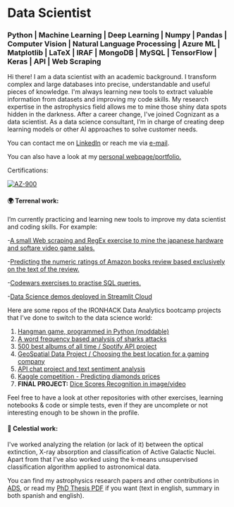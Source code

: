 # Data Scientist
### Python | Machine Learning | Deep Learning | Numpy | Pandas | Computer Vision | Natural Language Processing | Azure ML | Matplotlib | LaTeX | IRAF | MongoDB | MySQL | TensorFlow | Keras | API | Web Scraping


Hi there! I am a data scientist with an academic background. I transform complex and large databases into precise, understandable and useful pieces of knowledge. I'm always learning new tools to extract valuable information from datasets and improving my code skills. My research expertise in the astrophysics field allows me to mine those shiny data spots hidden in the darkness. After a career change, I've joined Cognizant as a data scientist. As a data science consultant, I’m in charge of creating deep learning models or other AI approaches to solve customer needs.

You can contact me on [LinkedIn](https://www.linkedin.com/in/ordovaspascual/) or reach me via [e-mail](mailto:ordovaspascual@gmail.com). 

You can also have a look at my [personal webpage/portfolio.](https://ordovas.github.io/)

Certifications:


[![AZ-900](https://virtualizadesdezero.com/wp-content/uploads/2020/10/azure-fundamentals-300x300.png)](https://www.credly.com/badges/525826f3-bad4-42b2-a243-043689d96d7d/linked_in)

#### :earth_africa: Terrenal work:

I’m currently practicing and learning new tools to improve my data scientist and coding skills. For example:

-[A small Web scraping and RegEx exercise to mine the japanese hardware and softare video game sales.](https://github.com/ordovas/vg_jp_sales)

-[Predicting the numeric ratings of Amazon books review based exclusively on the text of the review.](https://github.com/ordovas/amazon_books_reviews)

-[Codewars exercises to practise SQL queries.](https://github.com/ordovas/SQLnotes)

-[Data Science demos deployed in Streamlit Cloud](https://share.streamlit.io/ordovas/private_streamlit_apps/main/app.py)

Here are some repos of the IRONHACK Data Analytics bootcamp projects that I've done to switch to the data science world:

1. [Hangman game, programmed in Python (moddable)](https://github.com/ordovas/mini-project)
2. [A word frequency based analysis of sharks attacks](https://github.com/ordovas/pandas-project)
3. [500 best albums of all time / Spotify API project](https://github.com/ordovas/pipelines-project)
4. [GeoSpatial Data Project / Choosing the best location for a gaming company](https://github.com/ordovas/geospatial-data-project)
5. [API chat project and text sentiment analysis](https://github.com/ordovas/chat-api.git)
6. [Kaggle competition - Predicting diamonds prices](https://github.com/ordovas/kaggle-diamonds)
7. **FINAL PROJECT:** [Dice Scores Recognition in image/video](https://github.com/ordovas/dice-scores-recognition)



Feel free to have a look at other repositories with other exercises, learning notebooks & code or simple tests, even if they are uncomplete or not interesting enough to be shown in the profile.

#### :milky_way: Celestial work:

I've worked analyzing the relation (or lack of it) between the optical extinction, X-ray absorption and classification of Active Galactic Nuclei. Apart from that I've also worked using the k-means unsupervised classification algorithm applied to astronomical data. 


You can find my astrophysics research papers and other contributions in [ADS](https://ui.adsabs.harvard.edu/search/q=orcid%3A0000-0002-1993-0334&sort=date%20desc%2C%20bibcode%20desc&p_=0), or read my [PhD Thesis PDF](https://repositorio.unican.es/xmlui/bitstream/handle/10902/18024/Tesis%20IOP.pdf?sequence=1&isAllowed=y) if you want (text in english, summary in both spanish and english). 


<!--
**nachordo/nachordo** is a ✨ _special_ ✨ repository because its `README.md` (this file) appears on your GitHub profile.

Here are some ideas to get you started:

- 🔭 I’m currently working on ...
- 🌱 I’m currently learning ...
- 👯 I’m looking to collaborate on ...
- 🤔 I’m looking for help with ...
- 💬 Ask me about ...
- 📫 How to reach me: ...
- 😄 Pronouns: ...
- ⚡ Fun fact: ...
![Woof!](https://media1.tenor.com/images/e0b498f19a6226936e036a521c5cc1b3/tenor.gif?itemid=4836338)


-->

